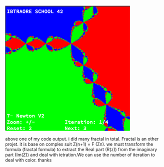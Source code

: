 ![alt tag](myoutput/newton.png)

above one of my code output. i did many fractal in total. Fractal is an other projet. it is base on complex suit Z(n+1) = F (Zn). we must transform the formula (fractal formula) to extract the Real part (R(z)) from the imaginary part (Im(Z)) and deal with ietration.We can use the number of iteration to deal with color.
thanks
